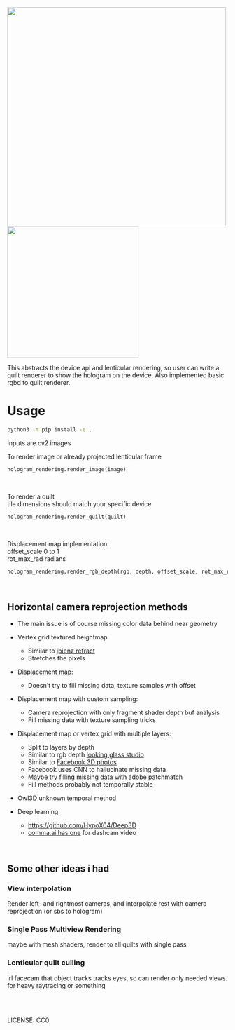 
<img src="img/stealth.gif" width="500" height="auto"/>  
<img src="img/flat.gif" width="300" height="auto"/>

This abstracts the device api and lenticular rendering, so user can write a quilt renderer to show the hologram on the device.
Also implemented basic rgbd to quilt renderer.

# Usage
```bash
python3 -m pip install -e .
```

Inputs are cv2 images

To render image or already projected lenticular frame
```python
hologram_rendering.render_image(image)
```
<br>

To render a quilt  
tile dimensions should match your specific device
```python
hologram_rendering.render_quilt(quilt)
```
<br>

Displacement map implementation.  
offset_scale 0 to 1  
rot_max_rad radians  
```python
hologram_rendering.render_rgb_depth(rgb, depth, offset_scale, rot_max_rad):
```

<br>

## Horizontal camera reprojection methods
- The main issue is of course missing color data behind near geometry

- Vertex grid textured heightmap
    - Similar to [jbienz refract](https://solersoft.github.io/Refract/)
    - Stretches the pixels
- Displacement map:
    - Doesn't try to fill missing data, texture samples with offset
- Displacement map with custom sampling:
    - Camera reprojection with only fragment shader depth buf analysis
    - Fill missing data with texture sampling tricks
- Displacement map or vertex grid with multiple layers:
    - Split to layers by depth
    - Similar to rgb depth [looking glass studio](https://lookingglassfactory.com/looking-glass-studio)
    - Similar to [Facebook 3D photos](https://techcrunch.com/2018/06/07/how-facebooks-new-3d-photos-work/)
    - Facebook uses CNN to hallucinate missing data
    - Maybe try filling missing data with adobe patchmatch
    - Fill methods probably not temporally stable
- Owl3D unknown temporal method
- Deep learning:
    - https://github.com/HypoX64/Deep3D
    - [comma.ai has one](https://youtu.be/EqQNZXqzFSI?t=322) for dashcam video

<br>

## Some other ideas i had

### View interpolation
Render left- and rightmost cameras, and interpolate rest with camera reprojection (or sbs to hologram)

### Single Pass Multiview Rendering
maybe with mesh shaders, render to all quilts with single pass

### Lenticular quilt culling
irl facecam that object tracks tracks eyes, so can render only needed views.  
for heavy raytracing or something


<br>
<br>

LICENSE: CC0
